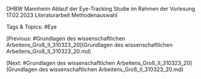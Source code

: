 DHBW Mannheim
Ablauf der Eye-Tracking Studie im Rahmen der Vorlesung
17.02.2023
Literaturarbeit
Methodenauswahl

   Tags & Topics:
   #Eye

[Previous: #Grundlagen des wissenschaftlichen Arbeitens_Groß_II_310323_20](Grundlagen des wissenschaftlichen Arbeitens_Groß_II_310323_20.md)

[Next: #Grundlagen des wissenschaftlichen Arbeitens_Groß_II_310323_20](Grundlagen des wissenschaftlichen Arbeitens_Groß_II_310323_20.md)